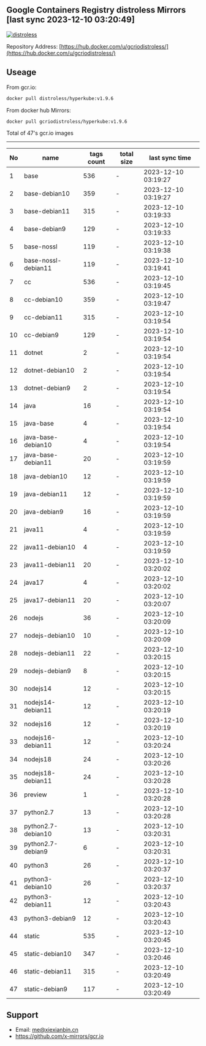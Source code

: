 Google Containers Registry distroless Mirrors [last sync 2023-12-10 03:20:49]
-------

[![distroless](https://github.com/x-mirrors/gcr.io/actions/workflows/gcr.io-distroless.yml/badge.svg?branch=main)](https://github.com/x-mirrors/gcr.io/actions/workflows/gcr.io-distroless.yml)

Repository Address: [https://hub.docker.com/u/gcriodistroless/](https://hub.docker.com/u/gcriodistroless/)

Useage
-------

From gcr.io:
```bash
docker pull distroless/hyperkube:v1.9.6
```

From docker hub Mirrors:
```bash
docker pull gcriodistroless/hyperkube:v1.9.6
```

Total of 47's gcr.io images

-------

| No  | name | tags count | total size | last sync time |
| --- | ----- | ---------- | ---------- | -------------- |
| 1 | base | 536 | - | 2023-12-10 03:19:27 |
| 2 | base-debian10 | 359 | - | 2023-12-10 03:19:27 |
| 3 | base-debian11 | 315 | - | 2023-12-10 03:19:33 |
| 4 | base-debian9 | 129 | - | 2023-12-10 03:19:33 |
| 5 | base-nossl | 119 | - | 2023-12-10 03:19:38 |
| 6 | base-nossl-debian11 | 119 | - | 2023-12-10 03:19:41 |
| 7 | cc | 536 | - | 2023-12-10 03:19:45 |
| 8 | cc-debian10 | 359 | - | 2023-12-10 03:19:47 |
| 9 | cc-debian11 | 315 | - | 2023-12-10 03:19:54 |
| 10 | cc-debian9 | 129 | - | 2023-12-10 03:19:54 |
| 11 | dotnet | 2 | - | 2023-12-10 03:19:54 |
| 12 | dotnet-debian10 | 2 | - | 2023-12-10 03:19:54 |
| 13 | dotnet-debian9 | 2 | - | 2023-12-10 03:19:54 |
| 14 | java | 16 | - | 2023-12-10 03:19:54 |
| 15 | java-base | 4 | - | 2023-12-10 03:19:54 |
| 16 | java-base-debian10 | 4 | - | 2023-12-10 03:19:54 |
| 17 | java-base-debian11 | 20 | - | 2023-12-10 03:19:59 |
| 18 | java-debian10 | 12 | - | 2023-12-10 03:19:59 |
| 19 | java-debian11 | 12 | - | 2023-12-10 03:19:59 |
| 20 | java-debian9 | 16 | - | 2023-12-10 03:19:59 |
| 21 | java11 | 4 | - | 2023-12-10 03:19:59 |
| 22 | java11-debian10 | 4 | - | 2023-12-10 03:19:59 |
| 23 | java11-debian11 | 20 | - | 2023-12-10 03:20:02 |
| 24 | java17 | 4 | - | 2023-12-10 03:20:02 |
| 25 | java17-debian11 | 20 | - | 2023-12-10 03:20:07 |
| 26 | nodejs | 36 | - | 2023-12-10 03:20:09 |
| 27 | nodejs-debian10 | 10 | - | 2023-12-10 03:20:09 |
| 28 | nodejs-debian11 | 22 | - | 2023-12-10 03:20:15 |
| 29 | nodejs-debian9 | 8 | - | 2023-12-10 03:20:15 |
| 30 | nodejs14 | 12 | - | 2023-12-10 03:20:15 |
| 31 | nodejs14-debian11 | 12 | - | 2023-12-10 03:20:19 |
| 32 | nodejs16 | 12 | - | 2023-12-10 03:20:19 |
| 33 | nodejs16-debian11 | 12 | - | 2023-12-10 03:20:24 |
| 34 | nodejs18 | 24 | - | 2023-12-10 03:20:26 |
| 35 | nodejs18-debian11 | 24 | - | 2023-12-10 03:20:28 |
| 36 | preview | 1 | - | 2023-12-10 03:20:28 |
| 37 | python2.7 | 13 | - | 2023-12-10 03:20:28 |
| 38 | python2.7-debian10 | 13 | - | 2023-12-10 03:20:31 |
| 39 | python2.7-debian9 | 6 | - | 2023-12-10 03:20:31 |
| 40 | python3 | 26 | - | 2023-12-10 03:20:37 |
| 41 | python3-debian10 | 26 | - | 2023-12-10 03:20:37 |
| 42 | python3-debian11 | 12 | - | 2023-12-10 03:20:43 |
| 43 | python3-debian9 | 12 | - | 2023-12-10 03:20:43 |
| 44 | static | 535 | - | 2023-12-10 03:20:45 |
| 45 | static-debian10 | 347 | - | 2023-12-10 03:20:46 |
| 46 | static-debian11 | 315 | - | 2023-12-10 03:20:49 |
| 47 | static-debian9 | 117 | - | 2023-12-10 03:20:49 |

Support
-------

- Email: me@xiexianbin.cn
- https://github.com/x-mirrors/gcr.io